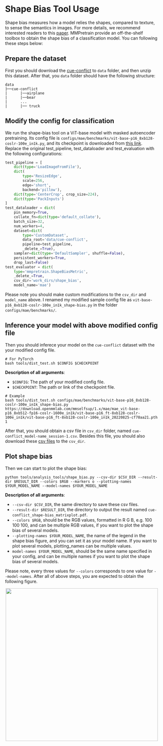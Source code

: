 # Shape Bias Tool Usage

Shape bias measures how a model relies the shapes, compared to texture, to sense the semantics in images. For more details,
we recommend interested readers to this [paper](https://arxiv.org/abs/2106.07411). MMPretrain provide an off-the-shelf toolbox to
obtain the shape bias of a classification model. You can following these steps below:

## Prepare the dataset

First you should download the [cue-conflict](https://github.com/bethgelab/model-vs-human/releases/download/v0.1/cue-conflict.tar.gz) to `data` folder,
and then unzip this dataset. After that, you `data` folder should have the following structure:

```text
data
├──cue-conflict
|      |──airplane
|      |──bear
|      ...
|      |── truck
```

## Modify the config for classification

We run the shape-bias tool on a ViT-base model with masked autoencoder pretraining. Its config file is `configs/mae/benchmarks/vit-base-p16_8xb128-coslr-100e_in1k.py`, and its checkpoint is downloaded from [this link](https://download.openmmlab.com/mmselfsup/1.x/mae/mae_vit-base-p16_8xb512-fp16-coslr-1600e_in1k/vit-base-p16_ft-8xb128-coslr-100e_in1k/vit-base-p16_ft-8xb128-coslr-100e_in1k_20220825-cf70aa21.pth). Replace the original test_pipeline, test_dataloader and test_evaluation with the following configurations:

```python
test_pipeline = [
    dict(type='LoadImageFromFile'),
    dict(
        type='ResizeEdge',
        scale=256,
        edge='short',
        backend='pillow'),
    dict(type='CenterCrop', crop_size=224),
    dict(type='PackInputs')
]
test_dataloader = dict(
    pin_memory=True,
    collate_fn=dict(type='default_collate'),
    batch_size=32,
    num_workers=4,
    dataset=dict(
        type='CustomDataset',
        data_root='data/cue-conflict',
        pipeline=test_pipeline,
        _delete_=True),
    sampler=dict(type='DefaultSampler', shuffle=False),
    persistent_workers=True,
    drop_last=False)
test_evaluator = dict(
    type='mmpretrain.ShapeBiasMetric',
    _delete_=True,
    csv_dir='work_dirs/shape_bias',
    model_name='mae')
```

Please note you should make custom modifications to the `csv_dir` and `model_name` above. I renamed my modified sample config file as `vit-base-p16_8xb128-coslr-100e_in1k_shape-bias.py` in the folder `configs/mae/benchmarks/`.

## Inference your model with above modified config file

Then you should inferece your model on the `cue-conflict` dataset with the your modified config file.

```shell
# For PyTorch
bash tools/dist_test.sh $CONFIG $CHECKPOINT
```

**Description of all arguments**:

- `$CONFIG`: The path of your modified config file.
- `$CHECKPOINT`: The path or link of the checkpoint file.

```shell
# Example
bash tools/dist_test.sh configs/mae/benchmarks/vit-base-p16_8xb128-coslr-100e_in1k_shape-bias.py https://download.openmmlab.com/mmselfsup/1.x/mae/mae_vit-base-p16_8xb512-fp16-coslr-1600e_in1k/vit-base-p16_ft-8xb128-coslr-100e_in1k/vit-base-p16_ft-8xb128-coslr-100e_in1k_20220825-cf70aa21.pth 1
```

After that, you should obtain a csv file in `csv_dir` folder, named `cue-conflict_model-name_session-1.csv`. Besides this file, you should also download these [csv files](https://github.com/bethgelab/model-vs-human/tree/master/raw-data/cue-conflict) to the
`csv_dir`.

## Plot shape bias

Then we can start to plot the shape bias:

```shell
python tools/analysis_tools/shape_bias.py --csv-dir $CSV_DIR --result-dir $RESULT_DIR --colors $RGB --markers o --plotting-names $YOUR_MODEL_NAME --model-names $YOUR_MODEL_NAME
```

**Description of all arguments**:

- `--csv-dir $CSV_DIR`, the same directory to save these csv files.
- `--result-dir $RESULT_DIR`, the directory to output the result named `cue-conflict_shape-bias_matrixplot.pdf`.
- `--colors $RGB`, should be the RGB values, formatted in R G B, e.g. 100 100 100, and can be multiple RGB values, if you want to plot the shape bias of several models.
- `--plotting-names $YOUR_MODEL_NAME`, the name of the legend in the shape bias figure, and you can set it as your model name. If you want to plot several models, plotting_names can be multiple values.
- `model-names $YOUR_MODEL_NAME`, should be the same name specified in your config, and can be multiple names if you want to plot the shape bias of several models.

Please note, every three values for `--colors` corresponds to one value for `--model-names`. After all of above steps, you are expected to obtain the following figure.

<div align="center">
<img src="https://github.com/open-mmlab/mmpretrain/assets/42371271/dc608d06-43eb-4860-bb70-486ed2a3f927" width="500" />
</div>

